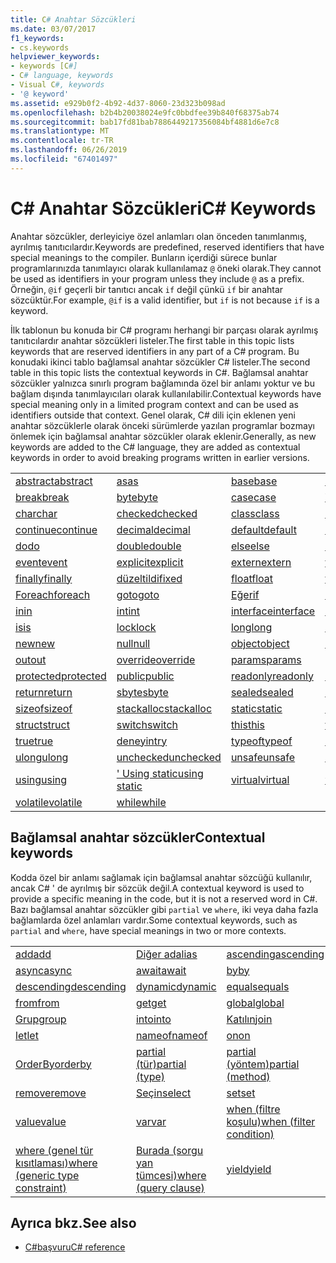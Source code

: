 ```yaml
---
title: C# Anahtar Sözcükleri
ms.date: 03/07/2017
f1_keywords:
- cs.keywords
helpviewer_keywords:
- keywords [C#]
- C# language, keywords
- Visual C#, keywords
- '@ keyword'
ms.assetid: e929b0f2-4b92-4d37-8060-23d323b098ad
ms.openlocfilehash: b2b4b20038024e9fc0bbdfee39b840f68375ab74
ms.sourcegitcommit: bab17fd81bab7886449217356084bf4881d6e7c8
ms.translationtype: MT
ms.contentlocale: tr-TR
ms.lasthandoff: 06/26/2019
ms.locfileid: "67401497"
---
```

# <a name="c-keywords"></a><span data-ttu-id="cc468-102">C# Anahtar Sözcükleri</span><span class="sxs-lookup"><span data-stu-id="cc468-102">C# Keywords</span></span>

<span data-ttu-id="cc468-103">Anahtar sözcükler, derleyiciye özel anlamları olan önceden tanımlanmış, ayrılmış tanıtıcılardır.</span><span class="sxs-lookup"><span data-stu-id="cc468-103">Keywords are predefined, reserved identifiers that have special meanings to the compiler.</span></span> <span data-ttu-id="cc468-104">Bunların içerdiği sürece bunlar programlarınızda tanımlayıcı olarak kullanılamaz `@` öneki olarak.</span><span class="sxs-lookup"><span data-stu-id="cc468-104">They cannot be used as identifiers in your program unless they include `@` as a prefix.</span></span> <span data-ttu-id="cc468-105">Örneğin, `@if` geçerli bir tanıtıcı ancak `if` değil çünkü `if` bir anahtar sözcüktür.</span><span class="sxs-lookup"><span data-stu-id="cc468-105">For example, `@if` is a valid identifier, but `if` is not because `if` is a keyword.</span></span>  
  
 <span data-ttu-id="cc468-106">İlk tablonun bu konuda bir C# programı herhangi bir parçası olarak ayrılmış tanıtıcılardır anahtar sözcükleri listeler.</span><span class="sxs-lookup"><span data-stu-id="cc468-106">The first table in this topic lists keywords that are reserved identifiers in any part of a C# program.</span></span> <span data-ttu-id="cc468-107">Bu konudaki ikinci tablo bağlamsal anahtar sözcükler C# listeler.</span><span class="sxs-lookup"><span data-stu-id="cc468-107">The second table in this topic lists the contextual keywords in C#.</span></span> <span data-ttu-id="cc468-108">Bağlamsal anahtar sözcükler yalnızca sınırlı program bağlamında özel bir anlamı yoktur ve bu bağlam dışında tanımlayıcıları olarak kullanılabilir.</span><span class="sxs-lookup"><span data-stu-id="cc468-108">Contextual keywords have special meaning only in a limited program context and can be used as identifiers outside that context.</span></span> <span data-ttu-id="cc468-109">Genel olarak, C# dili için eklenen yeni anahtar sözcüklerle olarak önceki sürümlerde yazılan programlar bozmayı önlemek için bağlamsal anahtar sözcükler olarak eklenir.</span><span class="sxs-lookup"><span data-stu-id="cc468-109">Generally, as new keywords are added to the C# language, they are added as contextual keywords in order to avoid breaking programs written in earlier versions.</span></span>  
  
|||||  
|---|---|---|---|  
|[<span data-ttu-id="cc468-110">abstract</span><span class="sxs-lookup"><span data-stu-id="cc468-110">abstract</span></span>](abstract.md)|[<span data-ttu-id="cc468-111">as</span><span class="sxs-lookup"><span data-stu-id="cc468-111">as</span></span>](../operators/type-testing-and-conversion-operators.md#as-operator)|[<span data-ttu-id="cc468-112">base</span><span class="sxs-lookup"><span data-stu-id="cc468-112">base</span></span>](base.md)|[<span data-ttu-id="cc468-113">bool</span><span class="sxs-lookup"><span data-stu-id="cc468-113">bool</span></span>](bool.md)|  
|[<span data-ttu-id="cc468-114">break</span><span class="sxs-lookup"><span data-stu-id="cc468-114">break</span></span>](break.md)|[<span data-ttu-id="cc468-115">byte</span><span class="sxs-lookup"><span data-stu-id="cc468-115">byte</span></span>](byte.md)|[<span data-ttu-id="cc468-116">case</span><span class="sxs-lookup"><span data-stu-id="cc468-116">case</span></span>](switch.md)|[<span data-ttu-id="cc468-117">Yakalama</span><span class="sxs-lookup"><span data-stu-id="cc468-117">catch</span></span>](try-catch.md)|  
|[<span data-ttu-id="cc468-118">char</span><span class="sxs-lookup"><span data-stu-id="cc468-118">char</span></span>](char.md)|[<span data-ttu-id="cc468-119">checked</span><span class="sxs-lookup"><span data-stu-id="cc468-119">checked</span></span>](checked.md)|[<span data-ttu-id="cc468-120">class</span><span class="sxs-lookup"><span data-stu-id="cc468-120">class</span></span>](class.md)|[<span data-ttu-id="cc468-121">const</span><span class="sxs-lookup"><span data-stu-id="cc468-121">const</span></span>](const.md)|  
|[<span data-ttu-id="cc468-122">continue</span><span class="sxs-lookup"><span data-stu-id="cc468-122">continue</span></span>](continue.md)|[<span data-ttu-id="cc468-123">decimal</span><span class="sxs-lookup"><span data-stu-id="cc468-123">decimal</span></span>](decimal.md)|[<span data-ttu-id="cc468-124">default</span><span class="sxs-lookup"><span data-stu-id="cc468-124">default</span></span>](default.md)|[<span data-ttu-id="cc468-125">delegate</span><span class="sxs-lookup"><span data-stu-id="cc468-125">delegate</span></span>](delegate.md)|  
|[<span data-ttu-id="cc468-126">do</span><span class="sxs-lookup"><span data-stu-id="cc468-126">do</span></span>](do.md)|[<span data-ttu-id="cc468-127">double</span><span class="sxs-lookup"><span data-stu-id="cc468-127">double</span></span>](double.md)|[<span data-ttu-id="cc468-128">else</span><span class="sxs-lookup"><span data-stu-id="cc468-128">else</span></span>](if-else.md)|[<span data-ttu-id="cc468-129">enum</span><span class="sxs-lookup"><span data-stu-id="cc468-129">enum</span></span>](enum.md)|  
|[<span data-ttu-id="cc468-130">event</span><span class="sxs-lookup"><span data-stu-id="cc468-130">event</span></span>](event.md)|[<span data-ttu-id="cc468-131">explicit</span><span class="sxs-lookup"><span data-stu-id="cc468-131">explicit</span></span>](explicit.md)|[<span data-ttu-id="cc468-132">extern</span><span class="sxs-lookup"><span data-stu-id="cc468-132">extern</span></span>](extern.md)|[<span data-ttu-id="cc468-133">false</span><span class="sxs-lookup"><span data-stu-id="cc468-133">false</span></span>](false-literal.md)|  
|[<span data-ttu-id="cc468-134">finally</span><span class="sxs-lookup"><span data-stu-id="cc468-134">finally</span></span>](try-finally.md)|[<span data-ttu-id="cc468-135">düzeltildi</span><span class="sxs-lookup"><span data-stu-id="cc468-135">fixed</span></span>](fixed-statement.md)|[<span data-ttu-id="cc468-136">float</span><span class="sxs-lookup"><span data-stu-id="cc468-136">float</span></span>](float.md)|[<span data-ttu-id="cc468-137">for</span><span class="sxs-lookup"><span data-stu-id="cc468-137">for</span></span>](for.md)|  
|[<span data-ttu-id="cc468-138">Foreach</span><span class="sxs-lookup"><span data-stu-id="cc468-138">foreach</span></span>](foreach-in.md)|[<span data-ttu-id="cc468-139">goto</span><span class="sxs-lookup"><span data-stu-id="cc468-139">goto</span></span>](goto.md)|[<span data-ttu-id="cc468-140">Eğer</span><span class="sxs-lookup"><span data-stu-id="cc468-140">if</span></span>](if-else.md)|[<span data-ttu-id="cc468-141">implicit</span><span class="sxs-lookup"><span data-stu-id="cc468-141">implicit</span></span>](implicit.md)|  
|[<span data-ttu-id="cc468-142">in</span><span class="sxs-lookup"><span data-stu-id="cc468-142">in</span></span>](in.md)|[<span data-ttu-id="cc468-143">int</span><span class="sxs-lookup"><span data-stu-id="cc468-143">int</span></span>](int.md)|[<span data-ttu-id="cc468-144">interface</span><span class="sxs-lookup"><span data-stu-id="cc468-144">interface</span></span>](interface.md)|[<span data-ttu-id="cc468-145">internal</span><span class="sxs-lookup"><span data-stu-id="cc468-145">internal</span></span>](internal.md)|
|[<span data-ttu-id="cc468-146">is</span><span class="sxs-lookup"><span data-stu-id="cc468-146">is</span></span>](is.md)|[<span data-ttu-id="cc468-147">lock</span><span class="sxs-lookup"><span data-stu-id="cc468-147">lock</span></span>](lock-statement.md)|[<span data-ttu-id="cc468-148">long</span><span class="sxs-lookup"><span data-stu-id="cc468-148">long</span></span>](long.md)|[<span data-ttu-id="cc468-149">namespace</span><span class="sxs-lookup"><span data-stu-id="cc468-149">namespace</span></span>](namespace.md)|
|[<span data-ttu-id="cc468-150">new</span><span class="sxs-lookup"><span data-stu-id="cc468-150">new</span></span>](../operators/new-operator.md)|[<span data-ttu-id="cc468-151">null</span><span class="sxs-lookup"><span data-stu-id="cc468-151">null</span></span>](null.md)|[<span data-ttu-id="cc468-152">object</span><span class="sxs-lookup"><span data-stu-id="cc468-152">object</span></span>](object.md)|[<span data-ttu-id="cc468-153">operator</span><span class="sxs-lookup"><span data-stu-id="cc468-153">operator</span></span>](operator.md)|
|[<span data-ttu-id="cc468-154">out</span><span class="sxs-lookup"><span data-stu-id="cc468-154">out</span></span>](out.md)|[<span data-ttu-id="cc468-155">override</span><span class="sxs-lookup"><span data-stu-id="cc468-155">override</span></span>](override.md)|[<span data-ttu-id="cc468-156">params</span><span class="sxs-lookup"><span data-stu-id="cc468-156">params</span></span>](params.md)|[<span data-ttu-id="cc468-157">private</span><span class="sxs-lookup"><span data-stu-id="cc468-157">private</span></span>](private.md)|
|[<span data-ttu-id="cc468-158">protected</span><span class="sxs-lookup"><span data-stu-id="cc468-158">protected</span></span>](protected.md)|[<span data-ttu-id="cc468-159">public</span><span class="sxs-lookup"><span data-stu-id="cc468-159">public</span></span>](public.md)|[<span data-ttu-id="cc468-160">readonly</span><span class="sxs-lookup"><span data-stu-id="cc468-160">readonly</span></span>](readonly.md)|[<span data-ttu-id="cc468-161">ref</span><span class="sxs-lookup"><span data-stu-id="cc468-161">ref</span></span>](ref.md)|
|[<span data-ttu-id="cc468-162">return</span><span class="sxs-lookup"><span data-stu-id="cc468-162">return</span></span>](return.md)|[<span data-ttu-id="cc468-163">sbyte</span><span class="sxs-lookup"><span data-stu-id="cc468-163">sbyte</span></span>](sbyte.md)|[<span data-ttu-id="cc468-164">sealed</span><span class="sxs-lookup"><span data-stu-id="cc468-164">sealed</span></span>](sealed.md)|[<span data-ttu-id="cc468-165">short</span><span class="sxs-lookup"><span data-stu-id="cc468-165">short</span></span>](short.md)||
[<span data-ttu-id="cc468-166">sizeof</span><span class="sxs-lookup"><span data-stu-id="cc468-166">sizeof</span></span>](sizeof.md)|[<span data-ttu-id="cc468-167">stackalloc</span><span class="sxs-lookup"><span data-stu-id="cc468-167">stackalloc</span></span>](../operators/stackalloc.md)|[<span data-ttu-id="cc468-168">static</span><span class="sxs-lookup"><span data-stu-id="cc468-168">static</span></span>](static.md)|[<span data-ttu-id="cc468-169">string</span><span class="sxs-lookup"><span data-stu-id="cc468-169">string</span></span>](string.md)|
|[<span data-ttu-id="cc468-170">struct</span><span class="sxs-lookup"><span data-stu-id="cc468-170">struct</span></span>](struct.md)|[<span data-ttu-id="cc468-171">switch</span><span class="sxs-lookup"><span data-stu-id="cc468-171">switch</span></span>](switch.md)|[<span data-ttu-id="cc468-172">this</span><span class="sxs-lookup"><span data-stu-id="cc468-172">this</span></span>](this.md)|[<span data-ttu-id="cc468-173">throw</span><span class="sxs-lookup"><span data-stu-id="cc468-173">throw</span></span>](throw.md)|
|[<span data-ttu-id="cc468-174">true</span><span class="sxs-lookup"><span data-stu-id="cc468-174">true</span></span>](true-literal.md)|[<span data-ttu-id="cc468-175">deneyin</span><span class="sxs-lookup"><span data-stu-id="cc468-175">try</span></span>](try-catch.md)|[<span data-ttu-id="cc468-176">typeof</span><span class="sxs-lookup"><span data-stu-id="cc468-176">typeof</span></span>](../operators/type-testing-and-conversion-operators.md#typeof-operator)|[<span data-ttu-id="cc468-177">uint</span><span class="sxs-lookup"><span data-stu-id="cc468-177">uint</span></span>](uint.md)|
|[<span data-ttu-id="cc468-178">ulong</span><span class="sxs-lookup"><span data-stu-id="cc468-178">ulong</span></span>](ulong.md)|[<span data-ttu-id="cc468-179">unchecked</span><span class="sxs-lookup"><span data-stu-id="cc468-179">unchecked</span></span>](unchecked.md)|[<span data-ttu-id="cc468-180">unsafe</span><span class="sxs-lookup"><span data-stu-id="cc468-180">unsafe</span></span>](unsafe.md)|[<span data-ttu-id="cc468-181">ushort</span><span class="sxs-lookup"><span data-stu-id="cc468-181">ushort</span></span>](ushort.md)|
|[<span data-ttu-id="cc468-182">using</span><span class="sxs-lookup"><span data-stu-id="cc468-182">using</span></span>](using.md)|[<span data-ttu-id="cc468-183">' Using static</span><span class="sxs-lookup"><span data-stu-id="cc468-183">using static</span></span>](using-static.md)|[<span data-ttu-id="cc468-184">virtual</span><span class="sxs-lookup"><span data-stu-id="cc468-184">virtual</span></span>](virtual.md)|[<span data-ttu-id="cc468-185">void</span><span class="sxs-lookup"><span data-stu-id="cc468-185">void</span></span>](void.md)|
|[<span data-ttu-id="cc468-186">volatile</span><span class="sxs-lookup"><span data-stu-id="cc468-186">volatile</span></span>](volatile.md)|[<span data-ttu-id="cc468-187">while</span><span class="sxs-lookup"><span data-stu-id="cc468-187">while</span></span>](while.md)|

## <a name="contextual-keywords"></a><span data-ttu-id="cc468-188">Bağlamsal anahtar sözcükler</span><span class="sxs-lookup"><span data-stu-id="cc468-188">Contextual keywords</span></span>

 <span data-ttu-id="cc468-189">Kodda özel bir anlamı sağlamak için bağlamsal anahtar sözcüğü kullanılır, ancak C# ' de ayrılmış bir sözcük değil.</span><span class="sxs-lookup"><span data-stu-id="cc468-189">A contextual keyword is used to provide a specific meaning in the code, but it is not a reserved word in C#.</span></span> <span data-ttu-id="cc468-190">Bazı bağlamsal anahtar sözcükler gibi `partial` ve `where`, iki veya daha fazla bağlamlarda özel anlamları vardır.</span><span class="sxs-lookup"><span data-stu-id="cc468-190">Some contextual keywords, such as `partial` and `where`, have special meanings in two or more contexts.</span></span>  
  
||||  
|---|---|---|  
|[<span data-ttu-id="cc468-191">add</span><span class="sxs-lookup"><span data-stu-id="cc468-191">add</span></span>](add.md)|[<span data-ttu-id="cc468-192">Diğer ad</span><span class="sxs-lookup"><span data-stu-id="cc468-192">alias</span></span>](extern-alias.md)|[<span data-ttu-id="cc468-193">ascending</span><span class="sxs-lookup"><span data-stu-id="cc468-193">ascending</span></span>](ascending.md)|
|[<span data-ttu-id="cc468-194">async</span><span class="sxs-lookup"><span data-stu-id="cc468-194">async</span></span>](async.md)|[<span data-ttu-id="cc468-195">await</span><span class="sxs-lookup"><span data-stu-id="cc468-195">await</span></span>](await.md)|[<span data-ttu-id="cc468-196">by</span><span class="sxs-lookup"><span data-stu-id="cc468-196">by</span></span>](by.md)|
|[<span data-ttu-id="cc468-197">descending</span><span class="sxs-lookup"><span data-stu-id="cc468-197">descending</span></span>](descending.md)|[<span data-ttu-id="cc468-198">dynamic</span><span class="sxs-lookup"><span data-stu-id="cc468-198">dynamic</span></span>](dynamic.md)|[<span data-ttu-id="cc468-199">equals</span><span class="sxs-lookup"><span data-stu-id="cc468-199">equals</span></span>](equals.md)|
|[<span data-ttu-id="cc468-200">from</span><span class="sxs-lookup"><span data-stu-id="cc468-200">from</span></span>](from-clause.md)|[<span data-ttu-id="cc468-201">get</span><span class="sxs-lookup"><span data-stu-id="cc468-201">get</span></span>](get.md)|[<span data-ttu-id="cc468-202">global</span><span class="sxs-lookup"><span data-stu-id="cc468-202">global</span></span>](global.md)|
|[<span data-ttu-id="cc468-203">Grup</span><span class="sxs-lookup"><span data-stu-id="cc468-203">group</span></span>](group-clause.md)|[<span data-ttu-id="cc468-204">into</span><span class="sxs-lookup"><span data-stu-id="cc468-204">into</span></span>](into.md)|[<span data-ttu-id="cc468-205">Katılın</span><span class="sxs-lookup"><span data-stu-id="cc468-205">join</span></span>](join-clause.md)|
|[<span data-ttu-id="cc468-206">let</span><span class="sxs-lookup"><span data-stu-id="cc468-206">let</span></span>](let-clause.md)|[<span data-ttu-id="cc468-207">nameof</span><span class="sxs-lookup"><span data-stu-id="cc468-207">nameof</span></span>](nameof.md)|[<span data-ttu-id="cc468-208">on</span><span class="sxs-lookup"><span data-stu-id="cc468-208">on</span></span>](on.md)|
|[<span data-ttu-id="cc468-209">OrderBy</span><span class="sxs-lookup"><span data-stu-id="cc468-209">orderby</span></span>](orderby-clause.md)|[<span data-ttu-id="cc468-210">partial (tür)</span><span class="sxs-lookup"><span data-stu-id="cc468-210">partial (type)</span></span>](partial-type.md)|[<span data-ttu-id="cc468-211">partial (yöntem)</span><span class="sxs-lookup"><span data-stu-id="cc468-211">partial (method)</span></span>](partial-method.md)|
|[<span data-ttu-id="cc468-212">remove</span><span class="sxs-lookup"><span data-stu-id="cc468-212">remove</span></span>](remove.md)|[<span data-ttu-id="cc468-213">Seçin</span><span class="sxs-lookup"><span data-stu-id="cc468-213">select</span></span>](select-clause.md)|[<span data-ttu-id="cc468-214">set</span><span class="sxs-lookup"><span data-stu-id="cc468-214">set</span></span>](set.md)|
|[<span data-ttu-id="cc468-215">value</span><span class="sxs-lookup"><span data-stu-id="cc468-215">value</span></span>](value.md)|[<span data-ttu-id="cc468-216">var</span><span class="sxs-lookup"><span data-stu-id="cc468-216">var</span></span>](var.md)|[<span data-ttu-id="cc468-217">when (filtre koşulu)</span><span class="sxs-lookup"><span data-stu-id="cc468-217">when (filter condition)</span></span>](when.md)|
|[<span data-ttu-id="cc468-218">where (genel tür kısıtlaması)</span><span class="sxs-lookup"><span data-stu-id="cc468-218">where (generic type constraint)</span></span>](where-generic-type-constraint.md)|[<span data-ttu-id="cc468-219">Burada (sorgu yan tümcesi)</span><span class="sxs-lookup"><span data-stu-id="cc468-219">where (query clause)</span></span>](where-clause.md)|[<span data-ttu-id="cc468-220">yield</span><span class="sxs-lookup"><span data-stu-id="cc468-220">yield</span></span>](yield.md)|
  
## <a name="see-also"></a><span data-ttu-id="cc468-221">Ayrıca bkz.</span><span class="sxs-lookup"><span data-stu-id="cc468-221">See also</span></span>

- [<span data-ttu-id="cc468-222">C#başvuru</span><span class="sxs-lookup"><span data-stu-id="cc468-222">C# reference</span></span>](../index.md)

